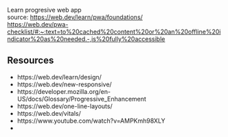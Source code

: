 Learn progresive web app   
source: https://web.dev/learn/pwa/foundations/
<br />
https://web.dev/pwa-checklist/#:~:text=to%20cached%20content%20or%20an%20offline%20indicator%20as%20needed.-,is%20fully%20accessible
<br />
<h2>Resources</h2>
<ul>
  <li>https://web.dev/learn/design/</li>
  <li>https://web.dev/new-responsive/</li>
  <li>https://developer.mozilla.org/en-US/docs/Glossary/Progressive_Enhancement</li>
  <li>https://web.dev/one-line-layouts/</li>
  <li>https://web.dev/vitals/</li>
  <li>https://www.youtube.com/watch?v=AMPKmh98XLY</li>
  <li></li>
</ul>
